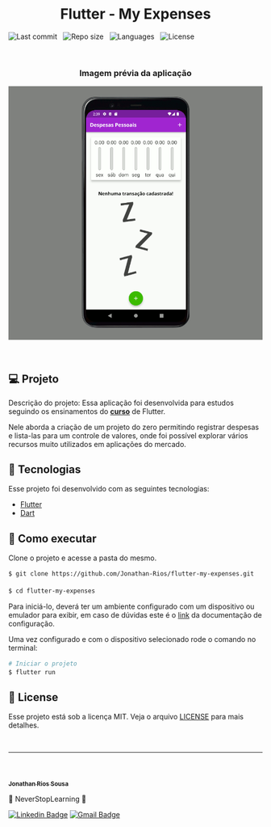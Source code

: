 <h1 align="center">Flutter - My Expenses</h1>

<p align="center">

![Last commit](https://img.shields.io/github/last-commit/Jonathan-Rios/flutter-my-expenses?color=4DA1CD 'Last commit') &nbsp;
![Repo size](https://img.shields.io/github/repo-size/Jonathan-Rios/flutter-my-expenses?color=4DA1CD 'Repo size') &nbsp;
![Languages](https://img.shields.io/github/languages/count/Jonathan-Rios/flutter-my-expenses?color=4DA1CD 'Languages') &nbsp;
  <img 
    alt="License"
    src="https://img.shields.io/static/v1?label=license&message=MIT&color=E51C44&labelColor=0A1033"
  />
</p>

<br>

<h3 align="center">Imagem prévia da aplicação</h3>

![cover](.github/project-preview.gif?style=flat)

<br>

## 💻 Projeto
Descrição do projeto:
Essa aplicação foi desenvolvida para estudos seguindo os ensinamentos do **[curso](https://www.udemy.com/course/curso-flutter/)** de Flutter.

Nele aborda a criação de um projeto do zero permitindo registrar despesas e lista-las para um controle de valores, onde foi possível explorar vários recursos muito utilizados em aplicações do mercado.

## 🧪 Tecnologias

Esse projeto foi desenvolvido com as seguintes tecnologias:

- [Flutter](https://flutter.dev/)
- [Dart](https://dart.dev/)


## 🚀 Como executar

Clone o projeto e acesse a pasta do mesmo.

```bash
$ git clone https://github.com/Jonathan-Rios/flutter-my-expenses.git

$ cd flutter-my-expenses
```

Para iniciá-lo, deverá ter um ambiente configurado com um dispositivo ou emulador para exibir, em caso de dúvidas este é o [link](https://docs.flutter.dev/get-started/install) da documentação de configuração.


Uma vez configurado e com o dispositivo selecionado rode o comando no terminal:
```bash
# Iniciar o projeto
$ flutter run
```

## 📝 License

Esse projeto está sob a licença MIT. Veja o arquivo [LICENSE](./LICENSE.md) para mais detalhes.

<br />
 
---
<br />

<a href="https://github.com/Jonathan-Rios">
 <img src="https://github.com/Jonathan-Rios.png" width="100px;" alt="" style="border-radius:50%" />
 <br />
 <sub><b>Jonathan Rios Sousa</b></sub></a>

💠 NeverStopLearning 💠
 

[![Linkedin Badge](https://img.shields.io/badge/-Jonathan-blue?style=flat-square&logo=Linkedin&logoColor=white&link=https://www.linkedin.com/in/jonathan-rios-sousa-19b3431b6/)](https://www.linkedin.com/in/jonathan-rios-sousa-19b3431b6/) 
[![Gmail Badge](https://img.shields.io/badge/-jonathan.riosousa@gmail.com-c14438?style=flat-square&logo=Gmail&logoColor=white&link=mailto:jonathan.riosousa@gmail.com)](mailto:jonathan.riosousa@gmail.com)